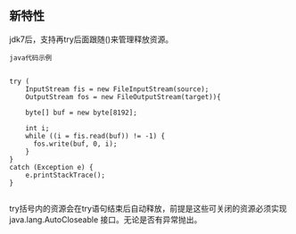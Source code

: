 ## 新特性
jdk7后，支持再try后面跟随()来管理释放资源。

`java代码示例`
```

try (
    InputStream fis = new FileInputStream(source);
    OutputStream fos = new FileOutputStream(target)){
    
    byte[] buf = new byte[8192];
    
    int i;
    while ((i = fis.read(buf)) != -1) {
      fos.write(buf, 0, i);
    }
}
catch (Exception e) {
    e.printStackTrace();
}


```

try括号内的资源会在try语句结束后自动释放，前提是这些可关闭的资源必须实现 java.lang.AutoCloseable 接口。无论是否有异常抛出。